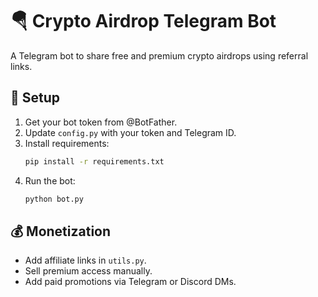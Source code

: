 # 🪂 Crypto Airdrop Telegram Bot

A Telegram bot to share free and premium crypto airdrops using referral links.

## 🔧 Setup

1. Get your bot token from @BotFather.
2. Update `config.py` with your token and Telegram ID.
3. Install requirements:
   ```bash
   pip install -r requirements.txt
   ```
4. Run the bot:
   ```bash
   python bot.py
   ```

## 💰 Monetization

- Add affiliate links in `utils.py`.
- Sell premium access manually.
- Add paid promotions via Telegram or Discord DMs.